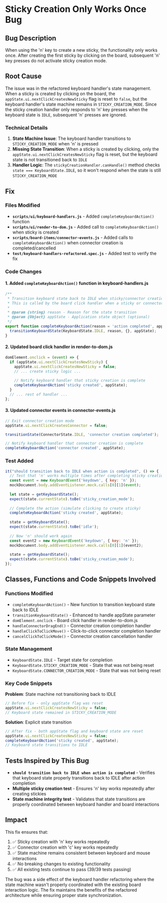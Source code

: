 # Sticky Creation Only Works Once Bug

## Bug Description

When using the 'n' key to create a new sticky, the functionality only works once. After creating the first sticky by clicking on the board, subsequent 'n' key presses do not activate sticky creation mode.

## Root Cause

The issue was in the refactored keyboard handler's state management. When a sticky is created by clicking on the board, the `appState.ui.nextClickCreatesNewSticky` flag is reset to `false`, but the keyboard handler's state machine remains in `STICKY_CREATION_MODE`. Since the sticky creation handler only responds to 'n' key presses when the keyboard state is `IDLE`, subsequent 'n' presses are ignored.

### Technical Details

1. **State Machine Issue**: The keyboard handler transitions to `STICKY_CREATION_MODE` when 'n' is pressed
2. **Missing State Transition**: When a sticky is created by clicking, only the `appState.ui.nextClickCreatesNewSticky` flag is reset, but the keyboard state is not transitioned back to `IDLE`
3. **Handler Logic**: The `stickyCreationHandler.canHandle()` method checks `state === KeyboardState.IDLE`, so it won't respond when the state is still `STICKY_CREATION_MODE`

## Fix

### Files Modified

- **`scripts/ui/keyboard-handlers.js`** - Added `completeKeyboardAction()` function
- **`scripts/ui/render-to-dom.js`** - Added call to `completeKeyboardAction()` when sticky is created
- **`scripts/board-items/connector-events.js`** - Added calls to `completeKeyboardAction()` when connector creation is completed/cancelled
- **`test/keyboard-handlers-refactored.spec.js`** - Added test to verify the fix

### Code Changes

#### 1. Added `completeKeyboardAction()` function in keyboard-handlers.js

```javascript
/**
 * Transition keyboard state back to IDLE when sticky/connector creation is completed
 * This is called by the board click handler when a sticky or connector is created
 * 
 * @param {string} reason - Reason for the state transition
 * @param {Object} appState - Application state object (optional)
 */
export function completeKeyboardAction(reason = 'action completed', appState = null) {
  transitionKeyboardState(KeyboardState.IDLE, reason, {}, appState);
}
```

#### 2. Updated board click handler in render-to-dom.js

```javascript
domElement.onclick = (event) => {
  if (appState.ui.nextClickCreatesNewSticky) {
    appState.ui.nextClickCreatesNewSticky = false;
    // ... create sticky logic ...
    
    // Notify keyboard handler that sticky creation is complete
    completeKeyboardAction('sticky created', appState);
  }
  // ... rest of handler ...
};
```

#### 3. Updated connector events in connector-events.js

```javascript
// Exit connector creation mode
appState.ui.nextClickCreatesConnector = false;

transitionState(ConnectorState.IDLE, 'connector creation completed');

// Notify keyboard handler that connector creation is complete
completeKeyboardAction('connector created', appState);
```

### Test Added

```javascript
it("should transition back to IDLE when action is completed", () => {
  // Test that 'n' works multiple times after completing sticky creation
  const event = new KeyboardEvent('keydown', { key: 'n' });
  mockDocument.body.addEventListener.mock.calls[0][1](event);
  
  let state = getKeyboardState();
  expect(state.currentState).toBe('sticky_creation_mode');
  
  // Complete the action (simulate clicking to create sticky)
  completeKeyboardAction('sticky created', appState);
  
  state = getKeyboardState();
  expect(state.currentState).toBe('idle');
  
  // Now 'n' should work again
  const event2 = new KeyboardEvent('keydown', { key: 'n' });
  mockDocument.body.addEventListener.mock.calls[0][1](event2);
  
  state = getKeyboardState();
  expect(state.currentState).toBe('sticky_creation_mode');
});
```

## Classes, Functions and Code Snippets Involved

### Functions Modified
- `completeKeyboardAction()` - New function to transition keyboard state back to IDLE
- `transitionKeyboardState()` - Enhanced to handle appState parameter
- `domElement.onclick` - Board click handler in render-to-dom.js
- `handleConnectorDragEnd()` - Connector creation completion handler
- `handleClickToClickMove()` - Click-to-click connector completion handler
- `cancelClickToClickMode()` - Connector creation cancellation handler

### State Management
- `KeyboardState.IDLE` - Target state for completion
- `KeyboardState.STICKY_CREATION_MODE` - State that was not being reset
- `KeyboardState.CONNECTOR_CREATION_MODE` - State that was not being reset

### Key Code Snippets

**Problem**: State machine not transitioning back to IDLE
```javascript
// Before fix - only appState flag was reset
appState.ui.nextClickCreatesNewSticky = false;
// Keyboard state remained in STICKY_CREATION_MODE
```

**Solution**: Explicit state transition
```javascript
// After fix - both appState flag and keyboard state are reset
appState.ui.nextClickCreatesNewSticky = false;
completeKeyboardAction('sticky created', appState);
// Keyboard state transitions to IDLE
```

## Tests Inspired by This Bug

- **`should transition back to IDLE when action is completed`** - Verifies that keyboard state properly transitions back to IDLE after action completion
- **Multiple sticky creation test** - Ensures 'n' key works repeatedly after creating stickies
- **State machine integrity test** - Validates that state transitions are properly coordinated between keyboard handler and board interactions

## Impact

This fix ensures that:
1. ✅ Sticky creation with 'n' key works repeatedly
2. ✅ Connector creation with 'c' key works repeatedly  
3. ✅ State machine remains consistent between keyboard and mouse interactions
4. ✅ No breaking changes to existing functionality
5. ✅ All existing tests continue to pass (39/39 tests passing)

The bug was a side effect of the keyboard handler refactoring where the state machine wasn't properly coordinated with the existing board interaction logic. The fix maintains the benefits of the refactored architecture while ensuring proper state synchronization.
